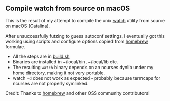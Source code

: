 ## Compile watch from source on macOS
This is the result of my attempt to compile the unix [watch](https://en.wikipedia.org/wiki/Watch_(Unix)) utility from source on macOS (Catalina).

After unsuccessfully futzing to guess autoconf settings, I eventually got this working using scripts and configure options copied from [homebrew](https://brew.sh/) formulae.

- All the steps are in [build.sh](build.sh)
- Binaries are installed in ~/local/bin, ~/local/lib etc.
- The resulting `watch` binary depends on an ncurses dynlib under my home directory, making it not very portable.
- watch `-d` does not work as expected - probably because termcaps for ncurses are not properly symlinked.

Credit: Thanks to [homebrew](https://github.com/Homebrew/brew/graphs/contributors) and other OSS community contributors!
